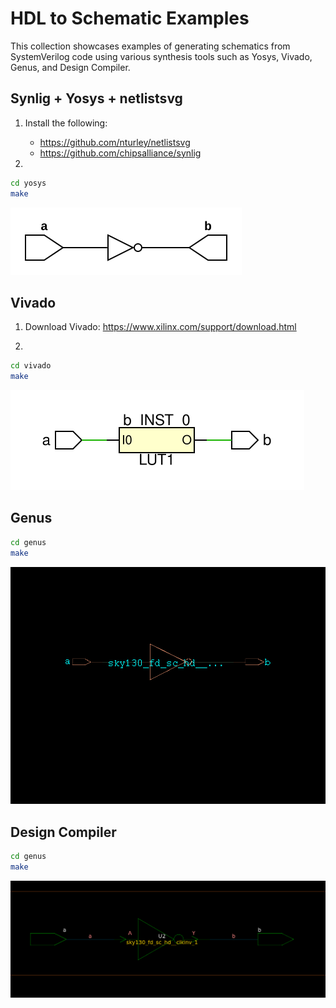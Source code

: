
# HDL to Schematic Examples

This collection showcases examples of generating schematics from SystemVerilog code using various synthesis tools such as Yosys, Vivado, Genus, and Design Compiler.

## Synlig + Yosys + netlistsvg

1. Install the following:
   * <https://github.com/nturley/netlistsvg>
   * <https://github.com/chipsalliance/synlig>

2.

```bash
cd yosys
make
```

![Yosys Schematic](docs/yosys.svg)

## Vivado

1. Download Vivado: <https://www.xilinx.com/support/download.html>

2.

```bash
cd vivado
make
```

![Vivado Schematic](docs/vivado.svg)

## Genus

```bash
cd genus
make
```

![Genus Schematic](docs/genus.png)

## Design Compiler

```bash
cd genus
make
```

![Design Compiler Schematic](docs/design_compiler.png)
